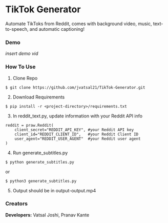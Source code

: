 # TikTok Generator
Automate TikToks from Reddit, comes with background video, music, text-to-speech, and automatic captioning!

<p align="center" width="100%">
</p>

### Demo
*insert demo vid*

### How To Use
1) Clone Repo
```
$ git clone https://github.com/jvatsal21/TikTok-Generator.git 
```
2) Download Requirements
```
$ pip install -r <project-directory>/requirements.txt
```
3) In reddit_text.py, update information with your Reddit API info
```
reddit = praw.Reddit(
    client_secret="REDDIT_API_KEY", #your Reddit API key
    client_id="REDDIT_CLIENT_ID",   #your Reddit Client ID
    user_agent="REDDIT_USER_AGENT"  #your Reddit user agent
)
```
4) Run generate_subtitles.py
```
$ python generate_subtitles.py
```
or
```
$ python3 generate_subtitles.py
```
5) Output should be in output-output.mp4

### Creators
**Developers:** Vatsal Joshi, Pranav Kante

